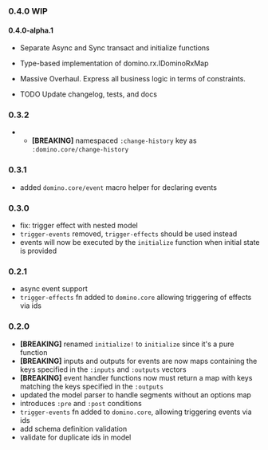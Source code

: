 ### 0.4.0 WIP

#### 0.4.0-alpha.1

- Separate Async and Sync transact and initialize functions
- Type-based implementation of domino.rx.IDominoRxMap

- Massive Overhaul. Express all business logic in terms of constraints.
- TODO Update changelog, tests, and docs

### 0.3.2

- - **[BREAKING]** namespaced `:change-history` key as `:domino.core/change-history`

### 0.3.1

- added `domino.core/event` macro helper for declaring events

### 0.3.0
- fix: trigger effect with nested model
- `trigger-events` removed, `trigger-effects`  should be used instead
- events will now be executed by the `initialize` function when initial state is provided

### 0.2.1
- async event support
- `trigger-effects` fn added to `domino.core` allowing triggering of effects via ids

### 0.2.0
- **[BREAKING]** renamed `initialize!` to `initialize` since it's a pure function
- **[BREAKING]** inputs and outputs for events are now maps containing the keys
  specified in the `:inputs` and `:outputs` vectors
- **[BREAKING]** event handler functions now must return a map with keys
  matching the keys specified in the `:outputs`
- updated the model parser to handle segments without an options map
- introduces `:pre` and `:post` conditions
- `trigger-events` fn added to `domino.core`, allowing triggering events via ids
- add schema definition validation
- validate for duplicate ids in model
